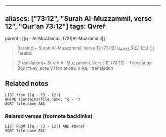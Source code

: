 
---
aliases: ["73:12", "Surah Al-Muzzammil, verse 12", "Qur'an 73:12"]
tags: Qvref
---

parent:: [[q - Al-Muzzammil (73)|Al-Muzzammil]]

> [!arabic]+ Surah Al-Muzzammil, Verse 12 (73:12)
> <span class="quran-arabic">إِنَّ لَدَيْنَآ أَنكَالًا وَجَحِيمًا</span>
^arabic

> [!translation]+ Surah Al-Muzzammil, Verse 12 (73:12) - Translation
> Воистину, есть у Нас оковы и Ад,
^translation



## Related notes
```dataview
LIST from [[q - 73 - 12]]
WHERE !contains(file.name, "q - ")
SORT file.name ASC
```

### Related verses (footnote backlinks)
```dataview
LIST FROM [[q - 73 - 12]] AND #Qvref
SORT file.name ASC
```

